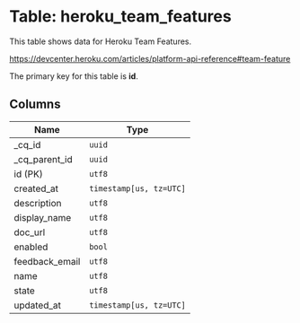 # Table: heroku_team_features

This table shows data for Heroku Team Features.

https://devcenter.heroku.com/articles/platform-api-reference#team-feature

The primary key for this table is **id**.

## Columns

| Name          | Type          |
| ------------- | ------------- |
|_cq_id|`uuid`|
|_cq_parent_id|`uuid`|
|id (PK)|`utf8`|
|created_at|`timestamp[us, tz=UTC]`|
|description|`utf8`|
|display_name|`utf8`|
|doc_url|`utf8`|
|enabled|`bool`|
|feedback_email|`utf8`|
|name|`utf8`|
|state|`utf8`|
|updated_at|`timestamp[us, tz=UTC]`|